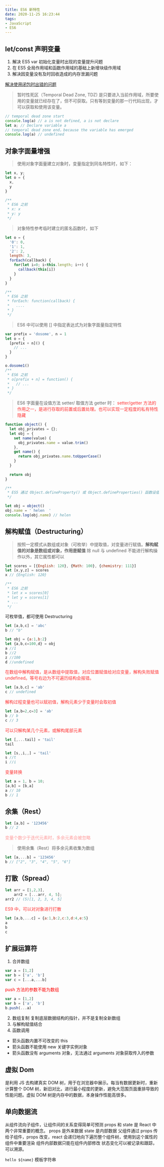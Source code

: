 ```yaml
---
title: ES6 新特性
date: 2020-11-25 16:23:44
tags:
- JavaScript
- ES6
---
```


## let/const 声明变量
1. 解决 ES5 var 初始化变量时出现的变量提升问题
2. 在 ES5 全局作用域和函数作用域的基础上新增块级作用域
3. 解决因变量没有及时回收造成的内存泄漏问题

<u>解决使用闭包时出错的问题</u>

> 暂时性死区（Temporal Dead Zone, TDZ) 是只要进入当前作用域，所要使用的变量就已经存在了，但不可获取。只有等到变量的那一行代码出现，才可以获取和使用该变量。
```JavaScript
// temporal dead zone start
console.log(a) // a is not defined, a is not declare
let a; // Declare variable a
// temporal dead zone end，because the variable has emerged
console.log(a) // undefined
```

## 对象字面量增强
> 使用对象字面量建立对象时，变量指定到同名特性时，如下：
```javascript
let x, y;
let o = {
  x,
  y
}

/**
 * ES6 之前
 * x: x
 * y: y
 */
```
> 对象特性参考临时建立的匿名函数时，如下
```javascript
let o = {
  '0': 0,
  '1': 1,
  '2': 2,
  length: 3,
  forEach(callback) {
    for(let i=0; i<this.length; i++) {
      callback(this[i])
    }
  }
}

/**
 * ES6 之前
 * forEach: function(callback) {
 *   ....
 * }
 */
```

> ES6 中可以使用 [] 中指定表达式为对象字面量指定特性
```javascript
var prefix = 'dosome', n = 1
let o = {
  [prefix + n]() {
    // ...
  }
}

o.dosome1()
/**
 * ES6 之前
 * o[prefix + n] = function() {
 *   // ...
 * }
 */
```

> ES6 字面量在设值方法 setter/ 取值方法 getter 时：
> <font color="#f33">setter/getter 方法的作用之一，是进行存取的前置或后置处理。也可以实现一定程度的私有特性隐藏</font>
```javascript
function object() {
  let obj_privates = {};
  let obj = {
    set name(value) {
      obj_privates.name = value.trim()
    },
    get name() {
      return obj_privates.name.toUpperCase()
    }
  }
  
  return obj
}

/**
 * ES5 通过 Object.defineProperty() 或 Object.defineProperties() 函数设值、取值
 */

let obj = object()
obj.name = ' helen  '
console.log(obj.name) // helen
```

## 解构赋值（Destructuring）
> 按照一定模式从数组或对象（可枚举）中提取值，对变量进行赋值。**解构赋值的对象是数组或对象，作用是赋值**
> 除 null 与 undefined 不能进行解构操作以外，其它属性都可以

```javascript
let scores = [{English: 120}, {Math: 100}, {chemistry: 111}]
let [x,y,z] = scores
x // {English: 120}

/**
 * ES6 之前
 * let x = scores[0]
 * let y = scores[1]
 * ...
 */
```

可枚举值，都可使用 Destructuring
```javascript
let [a,b,c] = 'abc'
b // "b"

let obj = {a:1,b:2}
let {a,b,c=100,d} = obj
a //1
b //2
z //100
d //undefined
```

<font color="#f33">在数组中解构赋值，是从数组中提取值，对应位置赋值给对应变量，解构失败赋值 undefined。等号右边为不可遍历结构会报错。</font>
```javascript
let [a,b,c] = 'ab'
c // undefined
```

<font color="#f33">解构过程变量也可以赋初值，解构元素少于变量时会取初值</font>
```javascript
let [a,b=2,c=3] = 'ab'
b // b
c // 3
```

<font color="#f33">可以只解构某几个元素，或解构尾部元素</font>
```javascript
let [,...tail] = 'tail'
tail

let [s,,i,,] = 'tail'
s //t
i //i
```

<font color="#f33">变量转换</font>
```javascript
let a = 1, b = 10;
[a,b] = [b,a]
a // 10
b // 1
```

## 余集（Rest）
```javascript
let [a,b] = '123456'
b // 2
```
<font color="#f99">变量个数少于迭代元素时，多余元素会被忽略</font>
> 使用余集（Rest）将多余元素收集为数组
```javascript
let [a,...b] = '123456'
b // ["2", "3", "4", "5", "6"]
```

## 打散（Spread）
```javascript
let arr = [1,2,3],
    arr2 = [...arr, 4, 5];
arr2 // (5)[1, 2, 3, 4, 5]
```
<font color="#f33">ES9 中，可以对对象进行打散</font>
```javascript
let [a,b,...c] = {a:1,b:2,c:3,d:4,e:5}
a
b
c
```

## 扩展运算符
1. 合并数组
```JavaScript
var a = [1,2]
var b = ['a', 'b']
var c = [...a,...b]
```
<font color="red">push 方法的参数不能为数组</font>
```JavaScript
var a = [1,2]
var b = ['a', 'b']
b.push(...a)
```
2. 数组复制
复制底层数据结构的指针，并不是复制全新数组
3. 与解构赋值结合
3. 函数调用
  * 箭头函数内置不可改变的 this
  * 箭头函数不能使用 new 关键字实例对象
  * 箭头函数没有 arguments 对象，无法通过 arguments 对象获取传入的参数


## 虚拟 Dom
是利用 JS 去构建真实 DOM 树，用于在浏览器中展示。每当有数据更新时，重新计算整个 DOM 树，新旧对比，进行最小程度的更新，避免大范围页面重排导致的性能问题。虚拟 DOM 树是内存中的数据，本身操作性能高很多。

## 单向数据流
从组件流向子组件，让组件间的关系变得简单可预测
props 和 state 是 React 中两个非常重要的概念。
props 是外来数据
state 是内部数据
父组件通过 props 传给子组件，props 改变，react 会递归地向下遍历整个组件树，使用到这个属性的组件中重要渲染
组件内部数据只能在组件内部修改
状态变化可以被记录和跟踪，可以溯源。

`hello ${name}` 模板字符串
